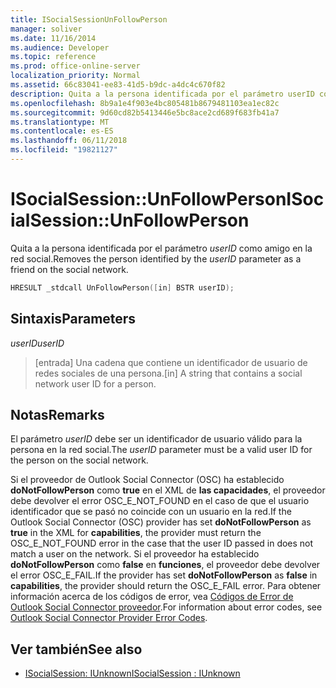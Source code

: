 ```yaml
---
title: ISocialSessionUnFollowPerson
manager: soliver
ms.date: 11/16/2014
ms.audience: Developer
ms.topic: reference
ms.prod: office-online-server
localization_priority: Normal
ms.assetid: 66c83041-ee83-41d5-b9dc-a4dc4c670f82
description: Quita a la persona identificada por el parámetro userID como amigo en la red social.
ms.openlocfilehash: 8b9a1e4f903e4bc805481b8679481103ea1ec82c
ms.sourcegitcommit: 9d60cd82b5413446e5bc8ace2cd689f683fb41a7
ms.translationtype: MT
ms.contentlocale: es-ES
ms.lasthandoff: 06/11/2018
ms.locfileid: "19821127"
---
```

# <a name="isocialsessionunfollowperson"></a><span data-ttu-id="94948-103">ISocialSession::UnFollowPerson</span><span class="sxs-lookup"><span data-stu-id="94948-103">ISocialSession::UnFollowPerson</span></span>

<span data-ttu-id="94948-104">Quita a la persona identificada por el parámetro _userID_ como amigo en la red social.</span><span class="sxs-lookup"><span data-stu-id="94948-104">Removes the person identified by the  _userID_ parameter as a friend on the social network.</span></span> 
  
```cpp
HRESULT _stdcall UnFollowPerson([in] BSTR userID);
```

## <a name="parameters"></a><span data-ttu-id="94948-105">Sintaxis</span><span class="sxs-lookup"><span data-stu-id="94948-105">Parameters</span></span>

<span data-ttu-id="94948-106">_userID_</span><span class="sxs-lookup"><span data-stu-id="94948-106">_userID_</span></span>
  
> <span data-ttu-id="94948-107">[entrada] Una cadena que contiene un identificador de usuario de redes sociales de una persona.</span><span class="sxs-lookup"><span data-stu-id="94948-107">[in] A string that contains a social network user ID for a person.</span></span>
    
## <a name="remarks"></a><span data-ttu-id="94948-108">Notas</span><span class="sxs-lookup"><span data-stu-id="94948-108">Remarks</span></span>

<span data-ttu-id="94948-109">El parámetro _userID_ debe ser un identificador de usuario válido para la persona en la red social.</span><span class="sxs-lookup"><span data-stu-id="94948-109">The  _userID_ parameter must be a valid user ID for the person on the social network.</span></span> 
  
<span data-ttu-id="94948-110">Si el proveedor de Outlook Social Connector (OSC) ha establecido **doNotFollowPerson** como **true** en el XML de **las capacidades**, el proveedor debe devolver el error OSC_E_NOT_FOUND en el caso de que el usuario identificador que se pasó no coincide con un usuario en la red.</span><span class="sxs-lookup"><span data-stu-id="94948-110">If the Outlook Social Connector (OSC) provider has set **doNotFollowPerson** as **true** in the XML for **capabilities**, the provider must return the OSC_E_NOT_FOUND error in the case that the user ID passed in does not match a user on the network.</span></span> <span data-ttu-id="94948-111">Si el proveedor ha establecido **doNotFollowPerson** como **false** en **funciones**, el proveedor debe devolver el error OSC_E_FAIL.</span><span class="sxs-lookup"><span data-stu-id="94948-111">If the provider has set **doNotFollowPerson** as **false** in **capabilities**, the provider should return the OSC_E_FAIL error.</span></span> <span data-ttu-id="94948-112">Para obtener información acerca de los códigos de error, vea [Códigos de Error de Outlook Social Connector proveedor](outlook-social-connector-provider-error-codes.md).</span><span class="sxs-lookup"><span data-stu-id="94948-112">For information about error codes, see [Outlook Social Connector Provider Error Codes](outlook-social-connector-provider-error-codes.md).</span></span>
  
## <a name="see-also"></a><span data-ttu-id="94948-113">Ver también</span><span class="sxs-lookup"><span data-stu-id="94948-113">See also</span></span>

- [<span data-ttu-id="94948-114">ISocialSession: IUnknown</span><span class="sxs-lookup"><span data-stu-id="94948-114">ISocialSession : IUnknown</span></span>](isocialsessioniunknown.md)

